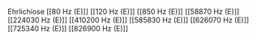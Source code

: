 Ehrlichiose
[[80 Hz (E)]]
[[120 Hz (E)]]
[[850 Hz (E)]]
[[58870 Hz (E)]]
[[224030 Hz (E)]]
[[410200 Hz (E)]]
[[585830 Hz (E)]]
[[626070 Hz (E)]]
[[725340 Hz (E)]]
[[826900 Hz (E)]]